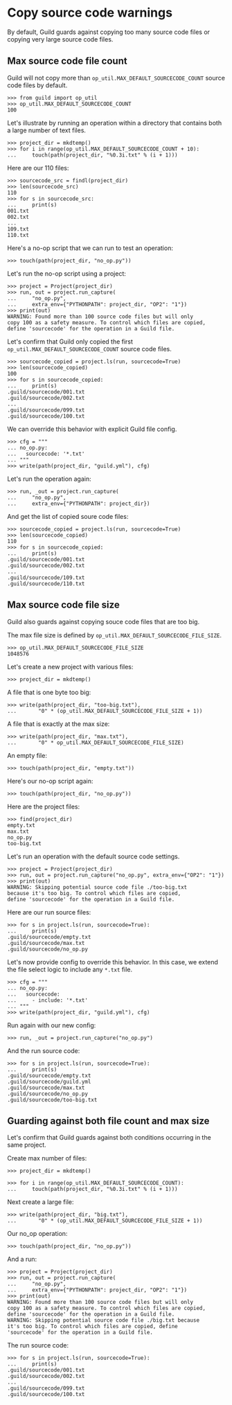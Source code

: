 # Copy source code warnings

By default, Guild guards against copying too many source code files or
copying very large source code files.

## Max source code file count

Guild will not copy more than `op_util.MAX_DEFAULT_SOURCECODE_COUNT`
source code files by default.

    >>> from guild import op_util
    >>> op_util.MAX_DEFAULT_SOURCECODE_COUNT
    100

Let's illustrate by running an operation within a directory that
contains both a large number of text files.

    >>> project_dir = mkdtemp()
    >>> for i in range(op_util.MAX_DEFAULT_SOURCECODE_COUNT + 10):
    ...     touch(path(project_dir, "%0.3i.txt" % (i + 1)))

Here are our 110 files:

    >>> sourcecode_src = findl(project_dir)
    >>> len(sourcecode_src)
    110
    >>> for s in sourcecode_src:
    ...     print(s)
    001.txt
    002.txt
    ...
    109.txt
    110.txt

Here's a no-op script that we can run to test an operation:

    >>> touch(path(project_dir, "no_op.py"))

Let's run the no-op script using a project:

    >>> project = Project(project_dir)
    >>> run, out = project.run_capture(
    ...     "no_op.py",
    ...     extra_env={"PYTHONPATH": project_dir, "OP2": "1"})
    >>> print(out)
    WARNING: Found more than 100 source code files but will only
    copy 100 as a safety measure. To control which files are copied,
    define 'sourcecode' for the operation in a Guild file.

Let's confirm that Guild only copied the first
`op_util.MAX_DEFAULT_SOURCECODE_COUNT` source code files.

    >>> sourcecode_copied = project.ls(run, sourcecode=True)
    >>> len(sourcecode_copied)
    100
    >>> for s in sourcecode_copied:
    ...     print(s)
    .guild/sourcecode/001.txt
    .guild/sourcecode/002.txt
    ...
    .guild/sourcecode/099.txt
    .guild/sourcecode/100.txt

We can override this behavior with explicit Guild file config.

    >>> cfg = """
    ... no_op.py:
    ...   sourcecode: '*.txt'
    ... """
    >>> write(path(project_dir, "guild.yml"), cfg)

Let's run the operation again:

    >>> run, _out = project.run_capture(
    ...     "no_op.py",
    ...     extra_env={"PYTHONPATH": project_dir})

And get the list of copied soure code files:

    >>> sourcecode_copied = project.ls(run, sourcecode=True)
    >>> len(sourcecode_copied)
    110
    >>> for s in sourcecode_copied:
    ...     print(s)
    .guild/sourcecode/001.txt
    .guild/sourcecode/002.txt
    ...
    .guild/sourcecode/109.txt
    .guild/sourcecode/110.txt

## Max source code file size

Guild also guards against copying souce code files that are too big.

The max file size is defined by
`op_util.MAX_DEFAULT_SOURCECODE_FILE_SIZE`.

    >>> op_util.MAX_DEFAULT_SOURCECODE_FILE_SIZE
    1048576

Let's create a new project with various files:

    >>> project_dir = mkdtemp()

A file that is one byte too big:

    >>> write(path(project_dir, "too-big.txt"),
    ...       "0" * (op_util.MAX_DEFAULT_SOURCECODE_FILE_SIZE + 1))

A file that is exactly at the max size:

    >>> write(path(project_dir, "max.txt"),
    ...       "0" * op_util.MAX_DEFAULT_SOURCECODE_FILE_SIZE)

An empty file:

    >>> touch(path(project_dir, "empty.txt"))

Here's our no-op script again:

    >>> touch(path(project_dir, "no_op.py"))

Here are the project files:

    >>> find(project_dir)
    empty.txt
    max.txt
    no_op.py
    too-big.txt

Let's run an operation with the default source code settings.

    >>> project = Project(project_dir)
    >>> run, out = project.run_capture("no_op.py", extra_env={"OP2": "1"})
    >>> print(out)
    WARNING: Skipping potential source code file ./too-big.txt
    because it's too big. To control which files are copied,
    define 'sourcecode' for the operation in a Guild file.

Here are our run source files:

    >>> for s in project.ls(run, sourcecode=True):
    ...     print(s)
    .guild/sourcecode/empty.txt
    .guild/sourcecode/max.txt
    .guild/sourcecode/no_op.py

Let's now provide config to override this behavior. In this case, we
extend the file select logic to include any `*.txt` file.

    >>> cfg = """
    ... no_op.py:
    ...   sourcecode:
    ...     - include: '*.txt'
    ... """
    >>> write(path(project_dir, "guild.yml"), cfg)

Run again with our new config:

    >>> run, _out = project.run_capture("no_op.py")

And the run source code:

    >>> for s in project.ls(run, sourcecode=True):
    ...     print(s)
    .guild/sourcecode/empty.txt
    .guild/sourcecode/guild.yml
    .guild/sourcecode/max.txt
    .guild/sourcecode/no_op.py
    .guild/sourcecode/too-big.txt

## Guarding against both file count and max size

Let's confirm that Guild guards against both conditions occurring in
the same project.

Create max number of files:

    >>> project_dir = mkdtemp()

    >>> for i in range(op_util.MAX_DEFAULT_SOURCECODE_COUNT):
    ...     touch(path(project_dir, "%0.3i.txt" % (i + 1)))

Next create a large file:

    >>> write(path(project_dir, "big.txt"),
    ...       "0" * (op_util.MAX_DEFAULT_SOURCECODE_FILE_SIZE + 1))

Our no_op operation:

    >>> touch(path(project_dir, "no_op.py"))

And a run:

    >>> project = Project(project_dir)
    >>> run, out = project.run_capture(
    ...     "no_op.py",
    ...     extra_env={"PYTHONPATH": project_dir, "OP2": "1"})
    >>> print(out)
    WARNING: Found more than 100 source code files but will only
    copy 100 as a safety measure. To control which files are copied,
    define 'sourcecode' for the operation in a Guild file.
    WARNING: Skipping potential source code file ./big.txt because
    it's too big. To control which files are copied, define
    'sourcecode' for the operation in a Guild file.

The run source code:

    >>> for s in project.ls(run, sourcecode=True):
    ...     print(s)
    .guild/sourcecode/001.txt
    .guild/sourcecode/002.txt
    ...
    .guild/sourcecode/099.txt
    .guild/sourcecode/100.txt
